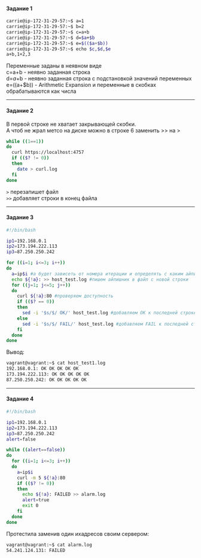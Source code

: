 <h4> Задание 1 </h4>

```bash
carrie@ip-172-31-29-57:~$ a=1
carrie@ip-172-31-29-57:~$ b=2
carrie@ip-172-31-29-57:~$ c=a+b
carrie@ip-172-31-29-57:~$ d=$a+$b
carrie@ip-172-31-29-57:~$ e=$(($a+$b))
carrie@ip-172-31-29-57:~$ echo $c,$d,$e
a+b,1+2,3
```

Переменные заданы в неявном виде <br>
c=a+b - неявно заданная строка<br>
d=$a+$b - неявно заданная строка с подстановкой значений переменных<br>
e=$(($a+$b)) - Arithmetic Expansion и переменные в скобках обрабатываются как числа

<hr>
<h4> Задание 2 </h4>

В первой строке не хватает закрывающей скобки. <br>
А чтоб не жрал метсо на диске можно в строке 6 заменить >> на >
```bash
while ((1==1))
do
  curl https://localhost:4757
  if (($? != 0))
  then
    date > curl.log
  fi
done
```
`>` перезапишет файл <br>
`>>` добавляет строки в конец файла<br>
<hr>
<h4> Задание 3 </h4>

```bash
#!/bin/bash

ip1=192.168.0.1
ip2=173.194.222.113
ip3=87.250.250.242

for ((i=1; i<=3; i++)) 
do
  a=ip$i #а будет зависеть от номера итерации и определять с каким айпишником работаем
  echo ${!a}: >> host_test.log #пишем айпишник в файл c новой строки
  for ((j=1; j<=5; j++)) 
  do
    curl ${!a}:80 #проверяем доступность
    if (($? == 0)) 
    then
      sed -i '$s/$/ OK/' host_test.log #добавляем ОК к последней строке при успехе
    else
      sed -i '$s/$/ FAIL/' host_test.log #добавляем FAIL к последней строке при неудаче
    fi
  done
done
```

Вывод:
```bash
vagrant@vagrant:~$ cat host_test1.log
192.168.0.1: OK OK OK OK OK
173.194.222.113: OK OK OK OK OK
87.250.250.242: OK OK OK OK OK
```
<hr>
<h4> Задание 4 </h4>

```bash
#!/bin/bash

ip1=192.168.0.1
ip2=173.194.222.113
ip3=87.250.250.242
alert=false

while ((alert==false))
do
  for ((i=1; i<=3; i++))
  do
    a=ip$i 
    curl -m 5 ${!a}:80
    if (($? != 0))
    then
      echo ${!a}: FAILED >> alarm.log
      alert=true
      exit 0
    fi
  done
done
```
Протестила заменив один ихадресов своим сервером:

```bash
vagrant@vagrant:~$ cat alarm.log
54.241.124.131: FAILED
```